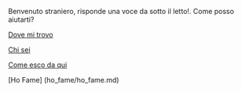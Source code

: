Benvenuto straniero, risponde una voce da sotto il letto!. Come posso aiutarti?

[Dove mi trovo](dove/dove.md)

[Chi sei](chi/chi.md)

[Come esco da qui](uscita/uscita.md)

[Ho Fame] (ho_fame/ho_fame.md)
